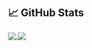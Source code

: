 ## &#x1f4c8; GitHub Stats

<a href="https://github.com/jcatama">
  <img align="center" src="https://github-readme-stats.vercel.app/api?username=jcatama&count_private=true&show_icons=true&line_height=27&theme=vue" />
</a>
<a href="https://github.com/jcatama">
  <img align="center" src="https://github-readme-stats.vercel.app/api/top-langs/?username=jcatama&theme=vue&hide=css&langs_count=3&card_width=305" />
</a>

<!--
<a href="https://github.com/jcatama/buddyboss-extended-addon">
  <img align="center" src="https://github-readme-stats.vercel.app/api/pin/?username=jcatama&repo=buddyboss-extended-addon&theme=vue" />
</a>
<a href="https://github.com/jcatama/magento2-order-transfer">
  <img align="center" src="https://github-readme-stats.vercel.app/api/pin/?username=jcatama&repo=magento2-order-transfer&theme=vue" />
</a>
-->
